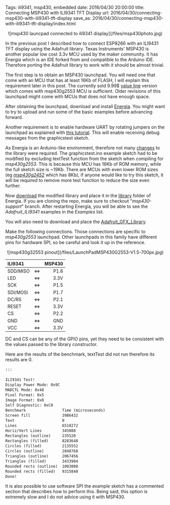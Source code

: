 Tags:  ili9341, msp430, embedded
date: 2016/04/30 20:00:00
title: Connecting MSP430 with ILI9341 TFT Display
url: 2016/04/30/connecting-msp430-with-ili9341-tft-display
save_as: 2016/04/30/connecting-msp430-with-ili9341-tft-display/index.html

<center>
![msp430 launcpad connected to ili9341 display](/files/msp430photo.jpg)
</center>

In the previous post I described how to connect ESP8266 with an ILI9431 TFT display using the Adafruit library. Texas Instruments' MSP430 is another popular low cost 3.3v MCU used by the maker community. It has Energia which is an IDE forked from  and compatible to the Arduino IDE. Therefore porting the Adafruit library to work with it should be almost trivial.

The first step is to obtain an MSP430 launchpad. You will need one that come with an MCU that has at least 16Kb of FLASH, I will explain this requirement later in this post. The currently sold 9.99$ [value line](http://www.ti.com/ww/en/launchpad/launchpads-msp430-msp-exp430g2.html#tabs) version which comes with msp430g2553 MCU is sufficient. Older revisions of this launchpad might come with MCUs that does not have enough space.

After obtaining the launchpad, download and install [Energia](http://energia.nu). You might want to try to upload and run some of the basic examples before advancing forward.

Another requirement is to enable hardware UART by rotating jumpers on the launchpad as explained with [this tutorial](http://energia.nu/Serial.html). This will enable receiving debug messages from the graphicstest sketch.

As Energia is an Arduino-like environment, therefore not many [changes](https://github.com/alkhimey/Adafruit_ILI9341/commit/d232e057a852b474b509c42bb5a237d2f1905538) to the library were required. The graphicstest.ino example sketch had to be modified by excluding textTest function from the sketch when compiling for *msp430g2553*. This is because this MCU has 16Kb of ROM memory, while the full sketch size is ~19Kb. There are MCUs with even lower ROM sizes (eg *[msp430g2452](http://www.ti.com/product/MSP430G2452)* which has 8Kb), if anyone would like to try this sketch, it will be required to remove more test function to reduce the size even further.

Now [download](https://github.com/alkhimey/Adafruit_ILI9341/tree/msp430-support) the modified library and place it in the [library](http://energia.nu/Guide_Environment.html#libraries) folder of Energia. If you are cloning the repo, make sure to checkout "*msp430-support*" branch. After restarting Energia, you will be able to see the *Adafruit_ILI9341* examples in the *Examples* list.

You will also need to download and place the [Adafruit_GFX_Library](https://github.com/adafruit/Adafruit-GFX-Library).

Make the following connections. Those connections are specific to *msp430g2553* launchpad. Other launchpads in this family have different pins for hardware SPI, so be careful and look it up in the reference.

<center>
![msp430g32553 pinout](/files/LaunchPadMSP430G2553-V1.5-700px.jpg)
</center>

| ILI9341       |          | MSP430  |
|:------------- |:--------:| -------:|
| SDD/MISO      |  &#8660; | P1.6    |
| LED           |  &#8660; | 3.3V    |
| SCK           |  &#8660; | P1.5    |
| SDI/MOSI      |  &#8660; | P1.7    |
| DC/RS         |  &#8660; | P2.1    |
| RESET         |  &#8660; | 3.3V    |
| CS            |  &#8660; | P2.2    |
| GND           |  &#8660; | GND     |
| VCC           |  &#8660; | 3.3V    |

DC and CS can be any of the GPIO pins, yet they need to be consistent with the values passed to the library constructor.

Here are the results of the benchmark, textTest did not run therefore its results are 0.

    :::
    
    ILI9341 Test!
    Display Power Mode: 0x9C
    MADCTL Mode: 0x48
    Pixel Format: 0x5
    Image Format: 0x0
    Self Diagnostic: 0xC0
    Benchmark                Time (microseconds)
    Screen fill              3986432
    Text                     0
    Lines                    6518272
    Horiz/Vert Lines         345088
    Rectangles (outline)     235520
    Rectangles (filled)      8283648
    Circles (filled)         2135552
    Circles (outline)        2848768
    Triangles (outline)      2067456
    Triangles (filled)       3433984
    Rounded rects (outline)  1003008
    Rounded rects (filled)   9315840
    Done!
    
It is also possible to use software SPI the example sketch has a commented section that describes how to perform this. Being said, this option is extremely slow and I do not advice using it with MSP430.



